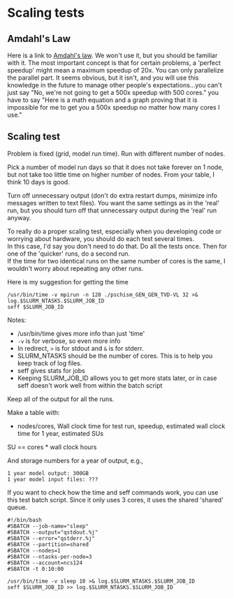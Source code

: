 # Scaling tests

## Amdahl's Law
Here is a link to [Amdahl's law](https://en.wikipedia.org/wiki/Amdahl%27s_law).  We won't use it, but you should be familiar with it.
The most important concept is that for certain problems, a 'perfect speedup' might mean a maximum speedup of 20x.  You can only parallelize the 
parallel part. It seems obvious, but it isn't, and you will use this knowledge in the future to manage other people's expectations...you can't just say 
"No, we're not going to get a 500x speedup with 500 cores." you have to say "Here is a math equation and a graph proving that 
it is impossible for me to get you a 500x speedup no matter how many cores I use." 

## Scaling test

Problem is fixed (grid, model run time). Run with different number of nodes.

Pick a number of model run days so that it does not take forever on 1 node, but not take too little time on higher number of nodes.  From your table, I think 10 days is good.

Turn off unnecessary output (don't do extra restart dumps, minimize info messages written to text files).  You want the same
settings as in the 'real' run, but you should turn off that unnecessary output during the 'real' run anyway.

To really do a proper scaling test, especially when you developing code or worrying about hardware, you should do each test several times.  
In this case, I'd say you don't need to do that.  Do all the tests once.  Then for one of the 'quicker' runs, do a second run.  
If the time for two identical runs on the same number of cores is the same, I wouldn't worry about repeating any other runs.

Here is my suggestion for getting the time
```
/usr/bin/time -v mpirun -n 128 ./pschism_GEN_GEN_TVD-VL 32 >& log.$SLURM_NTASKS.$SLURM_JOB_ID
seff $SLURM_JOB_ID
```

Notes:
- /usr/bin/time gives more info than just 'time'
- `-v` is for verbose, so even more info
- In redirect, `>` is for stdout and `&` is for stderr.
- SLURM_NTASKS should be the number of cores.  This is to help you keep track of log files.
- seff <JOBID> gives stats for jobs
- Keeping SLURM_JOB_ID allows you to get more stats later, or in case seff doesn't work well from within the batch script

Keep all of the output for all the runs.

Make a table with:
- nodes/cores, Wall clock time for test run, speedup, estimated wall clock time for 1 year, estimated SUs


SU == cores * wall clock hours

And storage numbers for a year of output, e.g.,
```
1 year model output: 300GB
1 year model input files: ???
```

If you want to check how the time and seff commands work, you can use this test batch script.  Since it only uses 3 cores, it 
uses the shared 'shared' queue.
```
#!/bin/bash
#SBATCH --job-name="sleep"
#SBATCH --output="qstdout.%j"
#SBATCH --error="qstderr.%j"
#SBATCH --partition=shared
#SBATCH --nodes=1
#SBATCH --ntasks-per-node=3
#SBATCH --account=ncs124
#SBATCH -t 0:10:00

/usr/bin/time -v sleep 10 >& log.$SLURM_NTASKS.$SLURM_JOB_ID
seff $SLURM_JOB_ID >> log.$SLURM_NTASKS.$SLURM_JOB_ID
```


